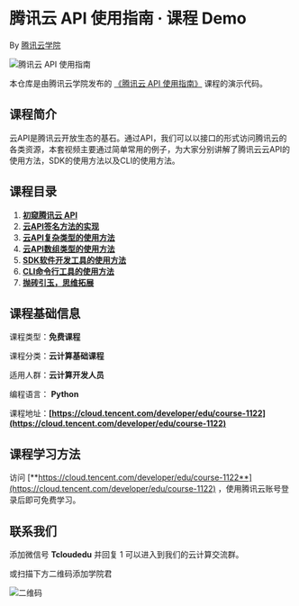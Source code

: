 # 腾讯云 API 使用指南 · 课程 Demo

By [腾讯云学院](https://cloud.tencent.com/developer/edu)

![腾讯云 API 使用指南](https://ws2.sinaimg.cn/large/006tNc79ly1ftdr4ywnuqj30m80b4n1u.jpg)

本仓库是由腾讯云学院发布的 [《腾讯云 API 使用指南》](https://cloud.tencent.com/developer/edu/course-1122) 课程的演示代码。

## 课程简介

云API是腾讯云开放生态的基石。通过API，我们可以以接口的形式访问腾讯云的各类资源，本套视频主要通过简单常用的例子，为大家分别讲解了腾讯云云API的使用方法，SDK的使用方法以及CLI的使用方法。 

## 课程目录

1.  [**初窥腾讯云 API**](https://cloud.tencent.com/developer/edu/learn-1122/2416)
2.  [**云API签名方法的实现**](https://cloud.tencent.com/developer/edu/learn-1122/2417)
3.  [**云API复杂类型的使用方法**](https://cloud.tencent.com/developer/edu/learn-1122/2418)
4.  [**云API数组类型的使用方法**](https://cloud.tencent.com/developer/edu/learn-1122/2419)
5.  [**SDK软件开发工具的使用方法**](https://cloud.tencent.com/developer/edu/learn-1122/2420)
6.  [**CLI命令行工具的使用方法**](https://cloud.tencent.com/developer/edu/learn-1122/2421)
7.  [**抛砖引玉，思维拓展**](https://cloud.tencent.com/developer/edu/learn-1122/2422)

## 课程基础信息
课程类型：**免费课程**

课程分类：**云计算基础课程**

适用人群：**云计算开发人员** 

编程语言： **Python**

课程地址：**[https://cloud.tencent.com/developer/edu/course-1122](https://cloud.tencent.com/developer/edu/course-1122)**

## 课程学习方法

访问 [**https://cloud.tencent.com/developer/edu/course-1122**](https://cloud.tencent.com/developer/edu/course-1122) ，使用腾讯云账号登录后即可免费学习。

## 联系我们

添加微信号 **Tcloudedu** 并回复 1 可以进入到我们的云计算交流群。

或扫描下方二维码添加学院君

![二维码](https://ws2.sinaimg.cn/large/006tNc79ly1ftdrknbus3j30iq0owq3y.jpg)